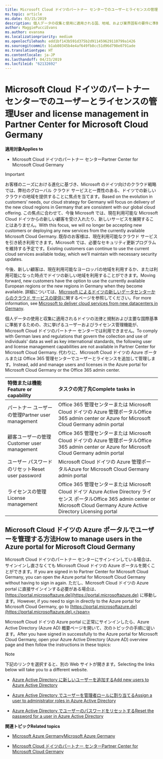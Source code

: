 ```yaml
---
title: Microsoft Cloud ドイツのパートナー センターでのユーザーとライセンスの管理 | Microsoft Cloud ドイツのパートナー センター
ms.topic: article
ms.date: 03/15/2019
description: 個人データの収集と使用に適用される国、地域、および業界固有の要件に準拠するためのユーザー管理機能が、Microsoft Cloud ドイツのパートナー センターでは利用できません。 代わりに、Microsoft Cloud ドイツの Azure ポータルでユーザーを追加および管理します。
author: MaggiePucciEvans
ms.author: evansma
ms.localizationpriority: medium
ms.openlocfilehash: edd1bf143b591d375b2d911459629110799a1426
ms.sourcegitcommit: b1ab80345b4e4af649fb8cc51d96d798e0791ade
ms.translationtype: HT
ms.contentlocale: ja-JP
ms.lasthandoff: 04/23/2019
ms.locfileid: "62132692"
---
```

# <a name="user-and-license-management-in-partner-center-for-microsoft-cloud-germany"></a><span data-ttu-id="baf27-104">Microsoft Cloud ドイツのパートナー センターでのユーザーとライセンスの管理</span><span class="sxs-lookup"><span data-stu-id="baf27-104">User and license management in Partner Center for Microsoft Cloud Germany</span></span>

<span data-ttu-id="baf27-105">**適用対象**</span><span class="sxs-lookup"><span data-stu-id="baf27-105">**Applies to**</span></span>

-  <span data-ttu-id="baf27-106">Microsoft Cloud ドイツのパートナー センター</span><span class="sxs-lookup"><span data-stu-id="baf27-106">Partner Center for Microsoft Cloud Germany</span></span>

> [!IMPORTANT]
> <span data-ttu-id="baf27-107">お客様のニーズにおける進化に基づき、Microsoft のドイツ向けのクラウド戦略では、弊社のグローバル クラウド サービスと一貫性のある、ドイツでの新しいクラウドの地域を提供することに焦点を当てます。</span><span class="sxs-lookup"><span data-stu-id="baf27-107">Based on the evolution in customers’ needs, our cloud strategy for Germany will focus on delivery of the new cloud regions in Germany that are consistent with our global cloud offering.</span></span> <span data-ttu-id="baf27-108">この焦点に合わせて、今後 Microsoft では、現在利用可能な Microsoft Cloud ドイツからの新しい顧客を受け入れたり、新しいサービスを展開することはありません。</span><span class="sxs-lookup"><span data-stu-id="baf27-108">With this focus, we will no longer be accepting new customers or deploying any new services from the currently available Microsoft Cloud Germany.</span></span> <span data-ttu-id="baf27-109">既存のお客様は、現在利用可能なクラウド サービスを引き続き利用できます。Microsoft では、必要なセキュリティ更新プログラムを維持する予定です。</span><span class="sxs-lookup"><span data-stu-id="baf27-109">Existing customers can continue to use the current cloud services available today, which we’ll maintain with necessary security updates.</span></span>
>  
> <span data-ttu-id="baf27-110">今後、新しい顧客は、現在利用可能なヨーロッパの地域を利用するか、または利用可能になった時点でドイツの新しい地域を利用することができます。</span><span class="sxs-lookup"><span data-stu-id="baf27-110">Moving forward, new customers have the option to use the currently available European regions or the new regions in Germany when they become available.</span></span> <span data-ttu-id="baf27-111">詳細については、[Microsoft によるドイツの新しいデータセンターからのクラウド サービスの提供](https://news.microsoft.com/europe/2018/08/31/microsoft-to-deliver-cloud-services-from-new-datacentres-in-germany-in-2019-to-meet-evolving-customer-needs/)に関するページを参照してください。</span><span class="sxs-lookup"><span data-stu-id="baf27-111">For more information, see [Microsoft to deliver cloud services from new datacenters in Germany](https://news.microsoft.com/europe/2018/08/31/microsoft-to-deliver-cloud-services-from-new-datacentres-in-germany-in-2019-to-meet-evolving-customer-needs/).</span></span>

<span data-ttu-id="baf27-112">個人データの使用と収集に適用されるドイツの法律と規制および主要な国際基準に準拠するための、次に挙げるユーザーおよびライセンス管理機能が、Microsoft Cloud ドイツのパートナー センターでは利用できません。</span><span class="sxs-lookup"><span data-stu-id="baf27-112">To comply with German laws and regulations that govern the collection and use of individuals' data as well as key international standards, the following user and license management capabilities are not available in Partner Center for Microsoft Cloud Germany.</span></span> <span data-ttu-id="baf27-113">代わりに、Microsoft Cloud ドイツの Azure ポータルまたは Office 365 管理センターでユーザーとライセンスを追加して管理します。</span><span class="sxs-lookup"><span data-stu-id="baf27-113">Instead, add and manage users and licenses in the Azure portal for Microsoft Cloud Germany or the Office 365 admin center.</span></span>

<span data-ttu-id="baf27-114">特徴または機能</span><span class="sxs-lookup"><span data-stu-id="baf27-114">Feature or capability</span></span> | <span data-ttu-id="baf27-115">タスクの完了先</span><span class="sxs-lookup"><span data-stu-id="baf27-115">Complete tasks in</span></span>
:--- | :---
<span data-ttu-id="baf27-116">パートナー ユーザーの管理</span><span class="sxs-lookup"><span data-stu-id="baf27-116">Partner user management</span></span> | <span data-ttu-id="baf27-117">Office 365 管理センターまたは Microsoft Cloud ドイツの Azure 管理ポータル</span><span class="sxs-lookup"><span data-stu-id="baf27-117">Office 365 admin center or Azure for Microsoft Cloud Germany admin portal</span></span>
<span data-ttu-id="baf27-118">顧客ユーザーの管理</span><span class="sxs-lookup"><span data-stu-id="baf27-118">Customer user management</span></span> | <span data-ttu-id="baf27-119">Office 365 管理センターまたは Microsoft Cloud ドイツの Azure 管理ポータル</span><span class="sxs-lookup"><span data-stu-id="baf27-119">Office 365 admin center or Azure for Microsoft Cloud Germany admin portal</span></span>
<span data-ttu-id="baf27-120">ユーザー パスワードのリセット</span><span class="sxs-lookup"><span data-stu-id="baf27-120">Reset user password</span></span> | <span data-ttu-id="baf27-121">Microsoft Cloud ドイツの Azure 管理ポータル</span><span class="sxs-lookup"><span data-stu-id="baf27-121">Azure for Microsoft Cloud Germany admin portal</span></span>
<span data-ttu-id="baf27-122">ライセンスの管理</span><span class="sxs-lookup"><span data-stu-id="baf27-122">License management</span></span> | <span data-ttu-id="baf27-123">Office 365 管理センターまたは Microsoft Cloud ドイツ Azure Active Directory ライセンス ポータル</span><span class="sxs-lookup"><span data-stu-id="baf27-123">Office 365 admin center or Microsoft Cloud Germany Azure Active Directory Licensing portal</span></span>

## <a name="how-to-manage-users-in-the-azure-portal-for-microsoft-cloud-germany"></a><span data-ttu-id="baf27-124">Microsoft Cloud ドイツの Azure ポータルでユーザーを管理する方法</span><span class="sxs-lookup"><span data-stu-id="baf27-124">How to manage users in the Azure portal for Microsoft Cloud Germany</span></span> 

<span data-ttu-id="baf27-125">Microsoft Cloud ドイツのパートナー センターにサインインしている場合は、サインインし直さなくても Microsoft Cloud ドイツの Azure ポータルを開くことができます。</span><span class="sxs-lookup"><span data-stu-id="baf27-125">If you are signed in to Partner Center for Microsoft Cloud Germany, you can open the Azure portal for Microsoft Cloud Germany without having to sign in again.</span></span> <span data-ttu-id="baf27-126">ただし、Microsoft Cloud ドイツの Azure portal に直接サインインする必要がある場合は、[https://portal.microsoftazure.de](https://portal.microsoftazure.de) に移動します。</span><span class="sxs-lookup"><span data-stu-id="baf27-126">However, if you need to sign in directly to the Azure portal for Microsoft Cloud Germany, go to [https://portal.microsoftazure.de](https://portal.microsoftazure.de).</span></span> 

<span data-ttu-id="baf27-127">Microsoft Cloud ドイツの Azure portal に正常にサインインしたら、Azure Active Directory (Azure AD) 概要ページを開いて、次のトピックの手順に従います。</span><span class="sxs-lookup"><span data-stu-id="baf27-127">After you have signed in successfully to the Azure portal for Microsoft Cloud Germany, open your Azure Active Directory (Azure AD) overview page and then follow the instructions in these topics:</span></span>

> [!NOTE]  
> <span data-ttu-id="baf27-128">下記のリンクを選択すると、別の Web サイトが開きます。</span><span class="sxs-lookup"><span data-stu-id="baf27-128">Selecting the links below will take you to a different website.</span></span> 

-  [<span data-ttu-id="baf27-129">Azure Active Directory に新しいユーザーを追加する</span><span class="sxs-lookup"><span data-stu-id="baf27-129">Add new users to Azure Active Directory</span></span>](https://docs.microsoft.com/azure/active-directory/active-directory-users-create-azure-portal)

-  [<span data-ttu-id="baf27-130">Azure Active Directory でユーザーを管理者ロールに割り当てる</span><span class="sxs-lookup"><span data-stu-id="baf27-130">Assign a user to administrator roles in Azure Active Directory</span></span>](https://docs.microsoft.com/azure/active-directory/active-directory-users-assign-role-azure-portal)

-  [<span data-ttu-id="baf27-131">Azure Active Directory でユーザーのパスワードをリセットする</span><span class="sxs-lookup"><span data-stu-id="baf27-131">Reset the password for a user in Azure Active Directory</span></span>](https://docs.microsoft.com/azure/active-directory/active-directory-users-reset-password-azure-portal)

<span data-ttu-id="baf27-132">**関連トピック**</span><span class="sxs-lookup"><span data-stu-id="baf27-132">**Related topics**</span></span>

-  [<span data-ttu-id="baf27-133">Microsoft Azure Germany</span><span class="sxs-lookup"><span data-stu-id="baf27-133">Microsoft Azure Germany</span></span>](https://azure.microsoft.com/en-us/global-infrastructure/germany/)

-  [<span data-ttu-id="baf27-134">Microsoft Cloud ドイツのパートナー センター</span><span class="sxs-lookup"><span data-stu-id="baf27-134">Partner Center for Microsoft Cloud Germany</span></span>](partner-center-for-microsoft-cloud-germany.md)


